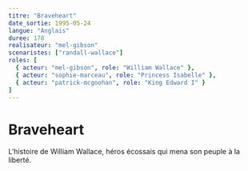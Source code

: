 ```yaml
---
titre: "Braveheart"
date_sortie: 1995-05-24
langue: "Anglais"
duree: 178
realisateur: "mel-gibson"
scenaristes: ["randall-wallace"]
roles: [
  { acteur: "mel-gibson", role: "William Wallace" },
  { acteur: "sophie-marceau", role: "Princess Isabelle" },
  { acteur: "patrick-mcgoohan", role: "King Edward I" }
]
---
```


# Braveheart

L'histoire de William Wallace, héros écossais qui mena son peuple à la liberté.